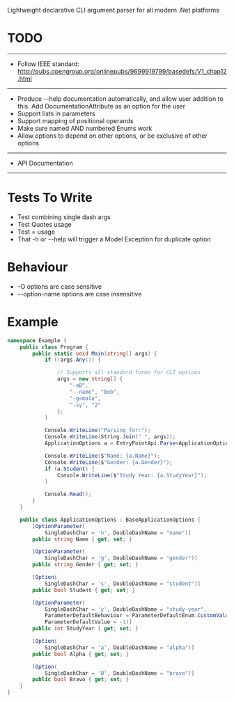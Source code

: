 Lightweight declarative CLI argument parser for all modern .Net platforms

# TODO

---
* Follow IEEE standard: http://pubs.opengroup.org/onlinepubs/9699919799/basedefs/V1_chap12.html

---
* Produce --help documentation automatically, and allow user addition to this. Add DocumentationAttribute as an option for the user
* Support lists in parameters
* Support mapping of positional operands
* Make sure named AND numbered Enums work
* Allow options to depend on other options, or be exclusive of other options

---
* API Documentation

---

# Tests To Write

* Test combining single dash args
* Test Quotes usage
* Test = usage
* That -h or --help will trigger a Model Exception for duplicate option

# Behaviour

* -O options are case sensitive
* --option-name options are case insensitive

# Example

```C#
namespace Example {
    public class Program {
        public static void Main(string[] args) {
            if (!args.Any()) {

                // Supports all standard forms for CLI options
                args = new string[] {
                    "-aB",
                    "--name", "Bob",
                    "-g=male",
                    "-sy", "2" 
                };
            }

            Console.WriteLine("Parsing for:");
            Console.WriteLine(String.Join(" ", args));
            ApplicationOptions a = EntryPointApi.Parse<ApplicationOptions>(args);

            Console.WriteLine($"Name: {a.Name}");
            Console.WriteLine($"Gender: {a.Gender}");
            if (a.Student) {
                Console.WriteLine($"Study Year: {a.StudyYear}");
            }

            Console.Read();
        }
    }

    public class ApplicationOptions : BaseApplicationOptions {
        [OptionParameter(
            SingleDashChar = 'n', DoubleDashName = "name")]
        public string Name { get; set; }

        [OptionParameter(
            SingleDashChar = 'g', DoubleDashName = "gender")]
        public string Gender { get; set; }

        [Option(
            SingleDashChar = 's', DoubleDashName = "student")]
        public bool Student { get; set; }

        [OptionParameter(
            SingleDashChar = 'y', DoubleDashName = "study-year",
            ParameterDefaultBehaviour = ParameterDefaultEnum.CustomValue,
            ParameterDefaultValue = -1)]
        public int StudyYear { get; set; }

        [Option(
            SingleDashChar = 'a', DoubleDashName = "alpha")]
        public bool Alpha { get; set; }

        [Option(
            SingleDashChar = 'B', DoubleDashName = "bravo")]
        public bool Bravo { get; set; }
    }
}
```